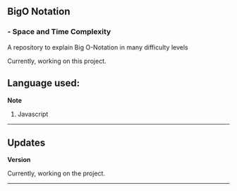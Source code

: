## BigO Notation
### -  Space and Time Complexity

A repository to explain Big O-Notation in many difficulty levels

Currently, working on this project.

## Language used:
**Note**
1. Javascript

---
## Updates

**Version**

Currently, working on the project.

---
